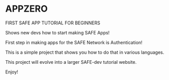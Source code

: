 # APPZERO
FIRST SAFE APP TUTORIAL FOR BEGINNERS

Shows new devs how to start making SAFE Apps!

First step in making apps for the SAFE Network is Authentication!

This is a simple project that shows you how to do that in various languages.

This project will evolve into a larger SAFE-dev tutorial website.

Enjoy!
